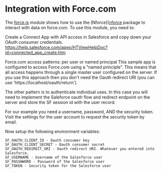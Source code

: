 # Integration with Force.com

The [force.js](server/force.js) module shows how to use the [Nforce]([nforce](https://github.com/kevinohara80/nforce) 
package to interact with data on force.com. To use this module, you need to:

Create a Connect App with API access in Salesforce and copy down your OAuth consumer credentials.
   https://help.salesforce.com/apex/HTViewHelpDoc?id=connected_app_create.htm

Force.com access patterns: per user or named principal
This sample app is configured to access Force.com using a "named principle". This means that all
access happens through a single master user configured on the server. If you use this approach
then you don't need the Oauth redirect URI (you can use 'https://localhost/oauth/return').

The other pattern is to authenticate individual uses. In this case you will need to implement
the Saleforce oauth flow and redirect endpoint on the server and store the SF session id with 
the user record.

For our example you need a username, password, AND the security token. Visit the settings for
the user account to request the security token by email. 

Now setup the following environment variables:

    SF_OAUTH_CLIENT_ID - Oauth consumer key
    SF_OAUTH_CLIENT_SECRET - Oauth consumer secret
    SF_OAUTH_REDIRECT_URI - Oauth redirect URI. Whatever you entered into Salesforce.
    SF_USERNAME - Username of the Salesforce user
    SF_PASSWWORD - Password of the Salesforce user
    SF_TOKEN - Security token for the Salesforce user
